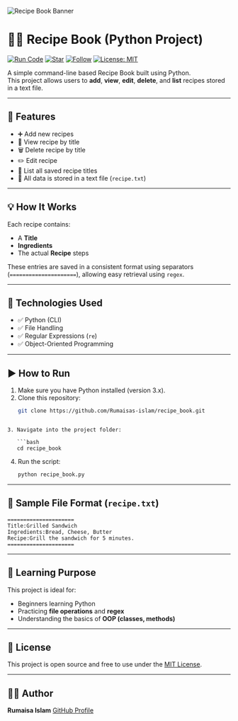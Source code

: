 ![Recipe Book Banner](banner/Recipe_Book_Banner.png)

# 🧑‍🍳 Recipe Book (Python Project)

[![Run Code](https://img.shields.io/badge/Run-Code-blue?style=for-the-badge)](https://replit.com/)
[![Star](https://img.shields.io/github/stars/Rumaisas-islam/recipe_book?style=for-the-badge)](https://github.com/Rumaisas-islam/recipe_book/stargazers)
[![Follow](https://img.shields.io/github/followers/Rumaisas-islam?label=Follow&style=for-the-badge)](https://github.com/Rumaisas-islam)
[![License: MIT](https://img.shields.io/badge/License-MIT-yellow.svg?style=for-the-badge)](LICENSE)

A simple command-line based Recipe Book built using Python.  
This project allows users to **add**, **view**, **edit**, **delete**, and **list** recipes stored in a text file.

---

## 📌 Features

- ➕ Add new recipes  
- 📖 View recipe by title  
- 🗑️ Delete recipe by title  
- ✏️ Edit recipe  
- 📃 List all saved recipe titles  
- 📁 All data is stored in a text file (`recipe.txt`)

---

## 💡 How It Works

Each recipe contains:
- A **Title**
- **Ingredients**
- The actual **Recipe** steps

These entries are saved in a consistent format using separators (`=====================`), allowing easy retrieval using `regex`.

---

## 🧪 Technologies Used

- ✅ Python (CLI)
- ✅ File Handling
- ✅ Regular Expressions (`re`)
- ✅ Object-Oriented Programming

---

## ▶️ How to Run

1. Make sure you have Python installed (version 3.x).
2. Clone this repository:
   ```bash
   git clone https://github.com/Rumaisas-islam/recipe_book.git
```

3. Navigate into the project folder:

   ```bash
   cd recipe_book
   ```
4. Run the script:

   ```bash
   python recipe_book.py
   ```

---

## 📂 Sample File Format (`recipe.txt`)

```
=====================
Title:Grilled Sandwich
Ingredients:Bread, Cheese, Butter
Recipe:Grill the sandwich for 5 minutes.
=====================
```

---

## 🎯 Learning Purpose

This project is ideal for:

* Beginners learning Python
* Practicing **file operations** and **regex**
* Understanding the basics of **OOP (classes, methods)**

---

## 📃 License

This project is open source and free to use under the [MIT License](LICENSE).

---

## 🙋‍♀️ Author

**Rumaisa Islam**
[GitHub Profile](https://github.com/Rumaisas-islam)


